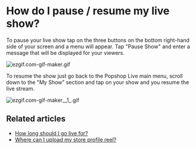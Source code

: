 # How do I pause / resume my live show?

To pause your live show tap on the three buttons on the bottom right-hand side of your screen and a menu will appear. Tap "Pause Show" and enter a message that will be displayed for your viewers.&#x20;

![ezgif.com-gif-maker.gif](https://help.popshop.live/hc/article\_attachments/4409229706265/ezgif.com-gif-maker.gif)

To resume the show just go back to the Popshop Live main menu, scroll down to the "My Show" section and tap on your show and you resume the live stream.

![ezgif.com-gif-maker\_\_1\_.gif](https://help.popshop.live/hc/article\_attachments/4409237761305/ezgif.com-gif-maker\_\_1\_.gif)

## Related articles

* [How long should I go live for?](https://jamble.gitbook.io/popshop-live/going-live/how-long-should-i-go-live-for)
* [Where can I upload my store profile reel?](https://jamble.gitbook.io/popshop-live/going-live/where-can-i-upload-my-store-profile-reel)
